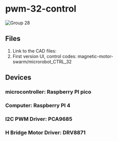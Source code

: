 # pwm-32-control
![Group 28](https://github.com/user-attachments/assets/ec1fcf8b-f0f1-42f7-b4fd-9b77117fff93)
## Files
1. Link to the CAD files: 
2. First version UI, control codes: magnetic-motor-swarm/microrobot_CTRL_32

## Devices

### microcontroller: Raspberry PI pico

### Computer: Raspberry PI 4

### I2C PWM Driver: PCA9685

### H Bridge Motor Driver: DRV8871
